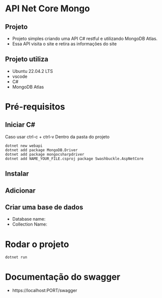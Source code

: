 #
# API Net Core Mongo

## Projeto

- Projeto simples criando  uma API C# restful e utilizando MongoDB Atlas.
- Essa API visita o site e retira as informações do site
  
## Projeto utiliza
- Ubuntu 22.04.2 LTS
- vscode
- C#
- MongoDB Atlas

# Pré-requisitos

##  Iniciar C#

Caso usar ctrl-c + ctrl-v
Dentro da pasta do projeto
```
dotnet new webapi
dotnet add package MongoDB.Driver
dotnet add package mongocsharpdriver
dotnet add NAME_YOUR_FILE.csproj package Swashbuckle.AspNetCore
```

## Instalar


## Adicionar

## Criar uma base de dados
- Database name: 
- Collection Name:  

# Rodar o projeto

```
dotnet run
```

# Documentação do swagger

- https://localhost:PORT/swagger
